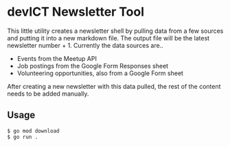 # devICT Newsletter Tool

This little utility creates a newsletter shell by pulling data from a few sources and putting it into a new markdown file. The output file will be the latest newsletter number + 1. Currently the data sources are..

- Events from the Meetup API
- Job postings from the Google Form Responses sheet
- Volunteering opportunities, also from a Google Form sheet

After creating a new newsletter with this data pulled, the rest of the content needs to be added manually.

## Usage

```
$ go mod download
$ go run .
```